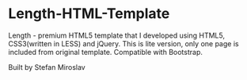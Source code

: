 # Length-HTML-Template
Length - premium HTML5 template that I developed using HTML5, CSS3(written in LESS) and jQuery. This is lite version, only one page is included from  original template. Compatible with Bootstrap.

Built by Stefan Miroslav

